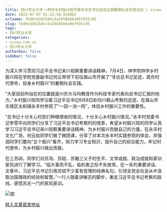 ```yaml
---
title: 四川农业大学->林学乡村振兴班开展寻访总书记足迹主题暑期社会实践活动 | sicau.com.cn
date: 2022-07-07 01:22:58.928402
urlname: fbd0c65025dec5a2958bb6a9bf935c05
slug: fbd0c65025dec5a2958bb6a9bf935c05
tags: 
- 四川农业大学
categories:
- sicau.com.cn
- 四川农业大学
authorbox: false
sidebar: false
---
```

为深入学习贯彻习近平总书记来川视察重要讲话精神，7月4日，林学院林学乡村振兴班在学院党委副书记何云带领下前往眉山市开展了“寻访总书记足迹，肩负时代使命，投身乡村振兴”的暑期社会实践。

“大家目前所站在的位置就是川农大马均教授作为科技专家代表向总书记汇报的地方。”乡村振兴班同学沿着习近平总书记6月8日赴四川眉山考察的足迹，在眉山市东坡区太和镇永丰村参观了“一田一池一院”，体验乡村振兴工作的重要性。
<!--more-->
“总书记十分关心村民们种粮增收的情况，十分关心乡村振兴情况。”永丰村党委书记李雪平向同学们分享了习近平总书记考察时的情景，希望乡村振兴班的同学认真学习习近平总书记来川视察重要讲话精神，为乡村振兴贡献自己的力量。在永丰村文化广场，何云给同学们做了微团课，分享了对本次永丰村实践参观的体会，并强调同学们要向“五个振兴”看齐，努力学习专业知识，提升自己的综合能力，牢记时代使命，为乡村振兴做出贡献。

在三苏祠，同学们对苏洵、苏轼、苏辙三父子的生平、文学成就、政治成就和家训家风进行了解学习。“临大事而不乱，临利害之际不失故常。在一系列重要讲话、文章中，习近平总书记引用苏轼不少富有哲理的经典名句，引领全党全社会从中汲取治国理政的经验和智慧。”一行人随着讲解员的脚步，重走习近平总书记考察的路线，感悟苏氏一门的家风家训。

![图](https://news.sicau.edu.cn/__local/F/78/11/F4C3D1D6BA729F4053006CC40A9_D88614DC_5263C.png)

[转入文章首发地址](https://news.sicau.edu.cn/info/1078/68712.htm)